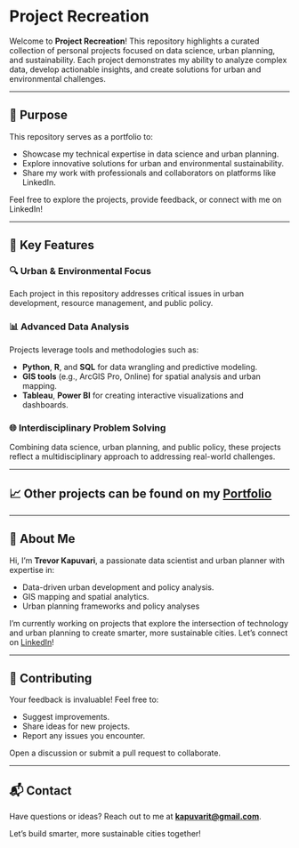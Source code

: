 # Project Recreation

Welcome to **Project Recreation**! This repository highlights a curated collection of personal projects focused on data science, urban planning, and sustainability. Each project demonstrates my ability to analyze complex data, develop actionable insights, and create solutions for urban and environmental challenges.

---

## 📌 Purpose

This repository serves as a portfolio to:

- Showcase my technical expertise in data science and urban planning.
- Explore innovative solutions for urban and environmental sustainability.
- Share my work with professionals and collaborators on platforms like LinkedIn.

Feel free to explore the projects, provide feedback, or connect with me on LinkedIn!

---

## 🌟 Key Features

### 🔍 Urban & Environmental Focus
Each project in this repository addresses critical issues in urban development, resource management, and public policy.

### 📊 Advanced Data Analysis
Projects leverage tools and methodologies such as:
- **Python**, **R**, and **SQL** for data wrangling and predictive modeling.
- **GIS tools** (e.g., ArcGIS Pro, Online) for spatial analysis and urban mapping.
- **Tableau**, **Power BI** for creating interactive visualizations and dashboards.

### 🌐 Interdisciplinary Problem Solving
Combining data science, urban planning, and public policy, these projects reflect a multidisciplinary approach to addressing real-world challenges.

---

## 📈 Other projects can be found on my [Portfolio](https://drive.google.com/file/d/1n6CQuPejRg5zOLeshYDBtHBQV6vCpeDv/view)

---

## 💼 About Me

Hi, I’m **Trevor Kapuvari**, a passionate data scientist and urban planner with expertise in:
- Data-driven urban development and policy analysis.
- GIS mapping and spatial analytics.
- Urban planning frameworks and policy analyses

I’m currently working on projects that explore the intersection of technology and urban planning to create smarter, more sustainable cities. Let’s connect on [LinkedIn](https://www.linkedin.com/in/trevor-kapuvari)!

---

## 🤝 Contributing

Your feedback is invaluable! Feel free to:
- Suggest improvements.
- Share ideas for new projects.
- Report any issues you encounter.

Open a discussion or submit a pull request to collaborate.


---

## 📬 Contact

Have questions or ideas? Reach out to me at **kapuvarit@gmail.com**.

Let’s build smarter, more sustainable cities together!
